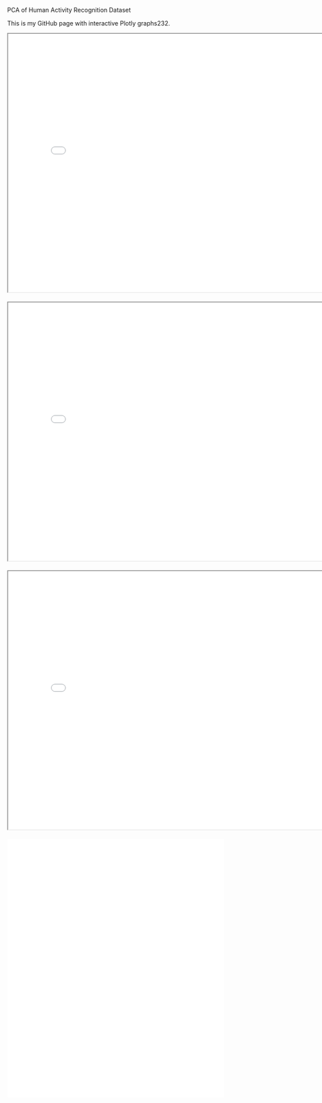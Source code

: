 PCA of Human Activity Recognition Dataset

This is my GitHub page with interactive Plotly graphs232.     


<div style="text-align: center;">
    <iframe src="Histogram.html" width="800" height="600" style="margin-bottom: 20px;"></iframe>
    <iframe src="Histo_MP.html" width="800" height="600" style="margin-bottom: 20px;"></iframe>
    <iframe src="Scree_Plot.html" width="800" height="600" style="margin-bottom: 20px;"></iframe>
   <div style="overflow:auto; text-align: center; max-width: 100%;">
        <iframe src="PC_Plots.html" width="2400" height="600" style="border: none; margin: 0 auto; display: block;"></iframe>
    </div>
</div>




